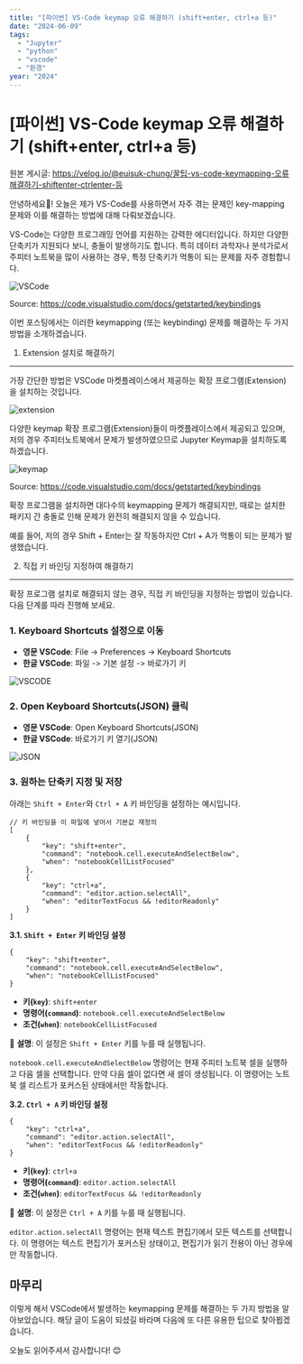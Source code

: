 ```yaml
---
title: "[파이썬] VS-Code keymap 오류 해결하기 (shift+enter, ctrl+a 등)"
date: "2024-06-09"
tags:
  - "Jupyter"
  - "python"
  - "vscode"
  - "환경"
year: "2024"
---
```


# [파이썬] VS-Code keymap 오류 해결하기 (shift+enter, ctrl+a 등)

원본 게시글: https://velog.io/@euisuk-chung/꿀팁-vs-code-keymapping-오류해결하기-shiftenter-ctrlenter-등



안녕하세요🤗! 오늘은 제가 VS-Code를 사용하면서 자주 겪는 문제인 key-mapping 문제와 이를 해결하는 방법에 대해 다뤄보겠습니다.

VS-Code는 다양한 프로그래밍 언어를 지원하는 강력한 에디터입니다. 하지만 다양한 단축키가 지원되다 보니, 충돌이 발생하기도 합니다. 특히 데이터 과학자나 분석가로서 주피터 노트북을 많이 사용하는 경우, 특정 단축키가 먹통이 되는 문제를 자주 경험합니다.

![VSCode](https://code.visualstudio.com/assets/docs/getstarted/keybinding/keyboard-shortcuts.gif)  

Source: <https://code.visualstudio.com/docs/getstarted/keybindings>

이번 포스팅에서는 이러한 keymapping (또는 keybinding) 문제를 해결하는 두 가지 방법을 소개하겠습니다.

1. Extension 설치로 해결하기
---------------------

가장 간단한 방법은 VSCode 마켓플레이스에서 제공하는 확장 프로그램(Extension)을 설치하는 것입니다.

![extension](https://velog.velcdn.com/images/euisuk-chung/post/afac8f07-b46b-4d0d-aeef-d95445dc484c/image.png)

다양한 keymap 확장 프로그램(Extension)들이 마켓플레이스에서 제공되고 있으며, 저의 경우 주피터노트북에서 문제가 발생하였으므로 Jupyter Keymap을 설치하도록 하겠습니다.

![keymap](https://velog.velcdn.com/images/euisuk-chung/post/c9b1a4e5-1c46-44c4-949d-cf22fdcec4bb/image.png)  

Source: <https://code.visualstudio.com/docs/getstarted/keybindings>

확장 프로그램을 설치하면 대다수의 keymapping 문제가 해결되지만, 때로는 설치한 패키지 간 충돌로 인해 문제가 완전히 해결되지 않을 수 있습니다.

예를 들어, 저의 경우 Shift + Enter는 잘 작동하지만 Ctrl + A가 먹통이 되는 문제가 발생했습니다.

2. 직접 키 바인딩 지정하여 해결하기
---------------------

확장 프로그램 설치로 해결되지 않는 경우, 직접 키 바인딩을 지정하는 방법이 있습니다. 다음 단계를 따라 진행해 보세요.

### 1. Keyboard Shortcuts 설정으로 이동

* **영문 VSCode**: File -> Preferences -> Keyboard Shortcuts
* **한글 VSCode**: 파일 -> 기본 설정 -> 바로가기 키

![VSCODE](https://velog.velcdn.com/images/euisuk-chung/post/7cb2db23-3e03-4161-bc0e-9545b34081a8/image.png)

### 2. Open Keyboard Shortcuts(JSON) 클릭

* **영문 VSCode**: Open Keyboard Shortcuts(JSON)
* **한글 VSCode**: 바로가기 키 열기(JSON)

![JSON](https://velog.velcdn.com/images/euisuk-chung/post/ec8f9788-1fda-438c-92ff-310d81a0b1de/image.png)

### 3. 원하는 단축키 지정 및 저장

아래는 `Shift + Enter`와 `Ctrl + A` 키 바인딩을 설정하는 예시입니다.

```
// 키 바인딩을 이 파일에 넣어서 기본값 재정의
[
    {
        "key": "shift+enter",
        "command": "notebook.cell.executeAndSelectBelow",
        "when": "notebookCellListFocused"
    },
    {
        "key": "ctrl+a",
        "command": "editor.action.selectAll",
        "when": "editorTextFocus && !editorReadonly"
    }
]
```

 **3.1. `Shift + Enter` 키 바인딩 설정**

```
{
    "key": "shift+enter",
    "command": "notebook.cell.executeAndSelectBelow",
    "when": "notebookCellListFocused"
}
```

* **키(`key`)**: `shift+enter`
* **명령어(`command`)**: `notebook.cell.executeAndSelectBelow`
* **조건(`when`)**: `notebookCellListFocused`

📌 **설명**: 이 설정은 `Shift + Enter` 키를 누를 때 실행됩니다.

`notebook.cell.executeAndSelectBelow` 명령어는 현재 주피터 노트북 셀을 실행하고 다음 셀을 선택합니다. 만약 다음 셀이 없다면 새 셀이 생성됩니다. 이 명령어는 노트북 셀 리스트가 포커스된 상태에서만 작동합니다.

 **3.2. `Ctrl + A` 키 바인딩 설정**

```
{
    "key": "ctrl+a",
    "command": "editor.action.selectAll",
    "when": "editorTextFocus && !editorReadonly"
}
```

* **키(`key`)**: `ctrl+a`
* **명령어(`command`)**: `editor.action.selectAll`
* **조건(`when`)**: `editorTextFocus && !editorReadonly`

📌 **설명**: 이 설정은 `Ctrl + A` 키를 누를 때 실행됩니다.

`editor.action.selectAll` 명령어는 현재 텍스트 편집기에서 모든 텍스트를 선택합니다. 이 명령어는 텍스트 편집기가 포커스된 상태이고, 편집기가 읽기 전용이 아닌 경우에만 작동합니다.

마무리
---

이렇게 해서 VSCode에서 발생하는 keymapping 문제를 해결하는 두 가지 방법을 알아보았습니다. 해당 글이 도움이 되셨길 바라며 다음에 또 다른 유용한 팁으로 찾아뵙겠습니다.

오늘도 읽어주셔서 감사합니다! 😊

